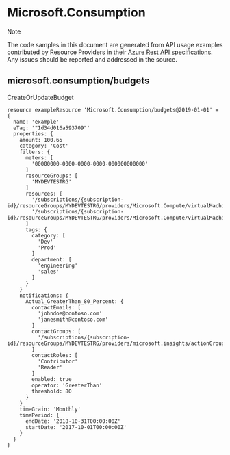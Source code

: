 # Microsoft.Consumption
  
> [!NOTE]
> The code samples in this document are generated from API usage examples contributed by Resource Providers in their [Azure Rest API specifications](https://github.com/Azure/azure-rest-api-specs). Any issues should be reported and addressed in the source.


## microsoft.consumption/budgets

CreateOrUpdateBudget
```bicep
resource exampleResource 'Microsoft.Consumption/budgets@2019-01-01' = {
  name: 'example'
  eTag: '"1d34d016a593709"'
  properties: {
    amount: 100.65
    category: 'Cost'
    filters: {
      meters: [
        '00000000-0000-0000-0000-000000000000'
      ]
      resourceGroups: [
        'MYDEVTESTRG'
      ]
      resources: [
        '/subscriptions/{subscription-id}/resourceGroups/MYDEVTESTRG/providers/Microsoft.Compute/virtualMachines/MYVM2'
        '/subscriptions/{subscription-id}/resourceGroups/MYDEVTESTRG/providers/Microsoft.Compute/virtualMachines/platformcloudplatformGeneric1'
      ]
      tags: {
        category: [
          'Dev'
          'Prod'
        ]
        department: [
          'engineering'
          'sales'
        ]
      }
    }
    notifications: {
      Actual_GreaterThan_80_Percent: {
        contactEmails: [
          'johndoe@contoso.com'
          'janesmith@contoso.com'
        ]
        contactGroups: [
          '/subscriptions/{subscription-id}/resourceGroups/MYDEVTESTRG/providers/microsoft.insights/actionGroups/SampleActionGroup'
        ]
        contactRoles: [
          'Contributor'
          'Reader'
        ]
        enabled: true
        operator: 'GreaterThan'
        threshold: 80
      }
    }
    timeGrain: 'Monthly'
    timePeriod: {
      endDate: '2018-10-31T00:00:00Z'
      startDate: '2017-10-01T00:00:00Z'
    }
  }
}
```

